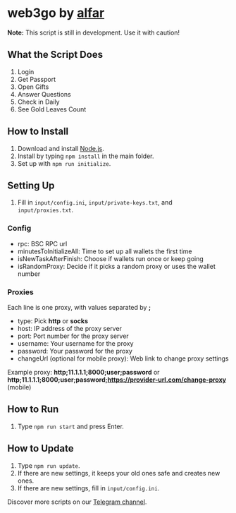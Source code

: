 # web3go by [alfar](https://t.me/+FozX3VZA0RIyNWY6)

**Note:** This script is still in development. Use it with caution!

## What the Script Does
1. Login
2. Get Passport
3. Open Gifts
4. Answer Questions
5. Check in Daily
6. See Gold Leaves Count

## How to Install
1. Download and install [Node.js](https://nodejs.org/en/download).
2. Install by typing `npm install` in the main folder.
3. Set up with `npm run initialize`.

## Setting Up
1. Fill in `input/config.ini`, `input/private-keys.txt`, and `input/proxies.txt`.

### Config
- rpc: BSC RPC url
- minutesToInitializeAll: Time to set up all wallets the first time
- isNewTaskAfterFinish: Choose if wallets run once or keep going
- isRandomProxy: Decide if it picks a random proxy or uses the wallet number

### Proxies
Each line is one proxy, with values separated by **;**
- type: Pick __http__ or __socks__
- host: IP address of the proxy server
- port: Port number for the proxy server
- username: Your username for the proxy
- password: Your password for the proxy
- changeUrl (optional for mobile proxy): Web link to change proxy settings

Example proxy: __http;11.1.1.1;8000;user;password__ or __http;11.1.1.1;8000;user;password;https://provider-url.com/change-proxy__ (mobile)

## How to Run
1. Type `npm run start` and press Enter.

## How to Update
1. Type `npm run update`.
2. If there are new settings, it keeps your old ones safe and creates new ones.
3. If there are new settings, fill in `input/config.ini`.

Discover more scripts on our [Telegram channel](https://t.me/+FozX3VZA0RIyNWY6).
